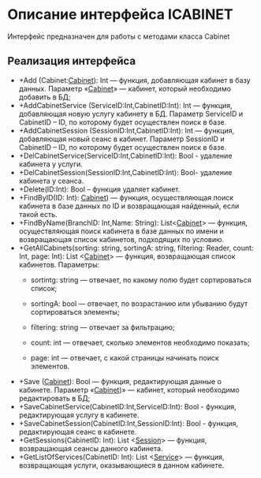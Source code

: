# Описание интерфейса ICABINET
Интерфейс предназначен для работы с методами класса Cabinet

## Реализация интерфейса
* +Add (Cabinet:[Cabinet](https://github.com/To4ilko1/TatooParlor/blob/master/docs/Cabinet.md "объект класса Cabinet")): Int — функция, добавляющая кабинет в базу данных. Параметр «[Cabinet](https://github.com/To4ilko1/TatooParlor/blob/master/docs/Cabinet.md "объект класса Cabinet")» — кабинет, 
который необходимо добавить в БД;
* +AddCabinetService (ServiceID:Int,CabinetID:Int): Int — функция, добавляющая новую услугу кабинету в БД. Параметр ServiceID и CabinetID – ID, по которому будет осуществлен поиск в базе.
* +AddCabinetSession (SessionID:Int,CabinetID:Int): Int — функция, добавляющая новый сеанс в кабинет. Параметр SessionID и CabinetID – ID, по которому будет осуществлен поиск в базе.
* +DelCabinetService(ServiceID:Int,CabinetID:Int): Bool - удаление кабинета у услуги.
* +DelCabinetSession(SessionID:Int,CabinetID:Int): Bool- удаление кабинета у сеанса.
* +Delete(ID:Int): Bool – функция удаляет кабинет.
* +FindByID(ID: Int): [Cabinet](https://github.com/To4ilko1/TatooParlor/blob/master/docs/Cabinet.md "объект класса Cabinet"))  — функция, осуществляющая поиск кабинета в базе данных по ID и возвращающая найденный, если такой есть.
* +FindByName(BranchID: Int,Name: String): List<[Cabinet](https://github.com/To4ilko1/TatooParlor/blob/master/docs/Cabinet.md "объект класса Cabinet")>  — функция, осуществляющая поиск кабинета в базе данных по имени и возвращающая список кабинетов, подходящих по условию.
* +GetAllCabinets(sorting: string, sortingA: string, filtering: Reader, count: Int, page: Int): List <[Cabinet](https://github.com/To4ilko1/TatooParlor/blob/master/docs/Cabinet.md "объект класса Cabinet")> — функция, возвращающая список кабинетов. 
Параметры: 
	* sortintg: string — отвечает, по какому полю будет сортироваться список;
  
	* sortingA: bool — отвечает, по возрастанию или убыванию будут сортироваться элементы;
  
	* filtering: string — отвечает за фильтрацию;
  
	* count: int — отвечает, сколько элементов необходимо показать;
  
	* page: int — отвечает, с какой страницы начинать поиск элементов.
* +Save ([Cabinet](https://github.com/To4ilko1/TatooParlor/blob/master/docs/Cabinet.md "объект класса Cabinet")): Bool — функция, редактирующая данные о кабинете. Параметр «[Cabinet](https://github.com/To4ilko1/TatooParlor/blob/master/docs/Cabinet.md "объект класса Cabinet"))» — 
кабинет, который необходимо редактировать в БД;
* +SaveCabinetService(CabinetID:Int,ServiceID:Int): Bool - функция, редактирующая услугу в кабинете.
* +SaveCabinetSession(CabinetID:Int,SessionID:Int): Bool - функция, редактирующая сеанс в кабинете. 
* +GetSessions(CabinetID: Int): List <[Session](https://github.com/To4ilko1/TatooParlor/blob/master/docs/Session.md "объект класса Session")> — функция, возвращающая сеансы данного кабинета.
* +GetListOfServices(CabinetID: Int): List <[Service](https://github.com/To4ilko1/TatooParlor/blob/master/docs/Service.md "объект класса Service")> — функция, возвращающая услуги, оказывающиеся в данном кабинете.